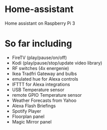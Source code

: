 # Home-assistant
Home assistant on Raspberry Pi 3
# So far including 
* FireTV (play/pause/on/off)
* Kodi (play/pause/stop/update video library)
* RF switches (4x energenie)
* Ikea Tradfri Gateway and bulbs
* emulated hue for Alexa controls
* IFTTT for Alexa integrations
* USB Temperature sensor
* remote GPIO Temperature sensor
* Weather Forecasts from Yahoo
* Alexa Flash Briefings
* Spotify Player
* Floorplan panel
* Magic Mirror panel
